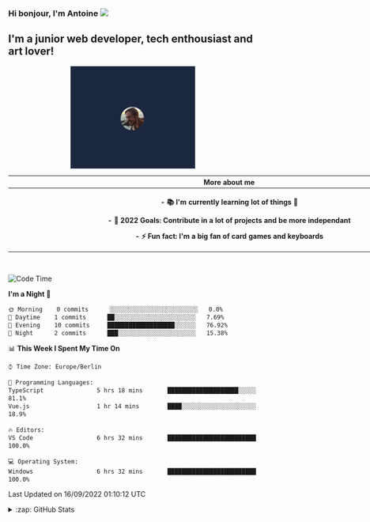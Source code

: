 ### Hi bonjour, I'm Antoine <img src="https://media.giphy.com/media/hvRJCLFzcasrR4ia7z/giphy.gif" style="width: 25px;">

## **I'm a junior web developer, tech enthousiast and art lover!**

<img alt="gif" src="https://github.com/lbAntoine/lbAntoine/blob/master/exampleui.gif?raw=true" style="display: block; margin-left: auto; margin-right: auto; width: 50%;" />


<table style="width: 1800px;">
  <thead>
    <th style="text-align: center; width: 50%;">More about me</th>
    <th style="text-align: center; width: 50%;">Tech I use</th>
  </thead>
  <tbody>
    <th>
      <p>- 📚 I'm currently learning lot of things 🤣</p>
      <p>- 🥅 2022 Goals: Contribute in a lot of projects and be more independant</p>
      <p>- ⚡ Fun fact: I'm a big fan of card games and keyboards</p>
    </th>
    <th>
      <div style="display: flex; flex-wrap: wrap;">
        <p style="margin-right: 10px;height: 45px; width: 45px; background-color: #4e4e50; border-radius: 1em; display: flex; align-items: center; justify-content: center;">
          <img align="left" alt="Vuejs" width="30px" src="https://upload.wikimedia.org/wikipedia/commons/thumb/d/d9/Node.js_logo.svg/1280px-Node.js_logo.svg.png" />
        </p>
        <p style="margin-right: 10px;height: 45px; width: 45px; background-color: #4e4e50; border-radius: 1em; display: flex; align-items: center; justify-content: center;">
          <img align="left" alt="Vuejs" width="30px" src="https://upload.wikimedia.org/wikipedia/commons/thumb/9/95/Vue.js_Logo_2.svg/langfr-220px-Vue.js_Logo_2.svg.png" />
        </p>
        <p style="margin-right: 10px;height: 45px; width: 45px; background-color: #4e4e50; border-radius: 1em; display: flex; align-items: center; justify-content: center;">
          <img align="left" alt="React" width="30px" src="https://upload.wikimedia.org/wikipedia/commons/thumb/a/a7/React-icon.svg/512px-React-icon.svg.png?20220125121207" />
        </p>
        <p style="margin-right: 10px;height: 45px; width: 45px; background-color: #4e4e50; border-radius: 1em; display: flex; align-items: center; justify-content: center;">
          <img align="left" alt="Vuejs" width="30px" src="https://upload.wikimedia.org/wikipedia/commons/thumb/9/91/Electron_Software_Framework_Logo.svg/langfr-220px-Electron_Software_Framework_Logo.svg.png" />
        </p>
        <p style="margin-right: 10px;height: 45px; width: 45px; background-color: #4e4e50; border-radius: 1em; display: flex; align-items: center; justify-content: center;">
          <img align="left" alt="Vuejs" width="30px" src="https://upload.wikimedia.org/wikipedia/commons/thumb/4/4c/Typescript_logo_2020.svg/2048px-Typescript_logo_2020.svg.png" />
        </p>
        <p style="margin-right: 10px;height: 45px; width: 45px; background-color: #4e4e50; border-radius: 1em; display: flex; align-items: center; justify-content: center;">
          <img align="left" alt="Vuejs" width="30px" src="https://raw.githubusercontent.com/github/explore/80688e429a7d4ef2fca1e82350fe8e3517d3494d/topics/html/html.png" />
        </p>
        <p style="margin-right: 10px;height: 45px; width: 45px; background-color: #4e4e50; border-radius: 1em; display: flex; align-items: center; justify-content: center;">
          <img align="left" alt="Vuejs" width="30px" src="https://raw.githubusercontent.com/github/explore/80688e429a7d4ef2fca1e82350fe8e3517d3494d/topics/css/css.png" />
        </p>
        <p style="margin-right: 10px;height: 45px; width: 45px; background-color: #4e4e50; border-radius: 1em; display: flex; align-items: center; justify-content: center;">
          <img align="left" alt="Vuejs" width="30px" src="https://raw.githubusercontent.com/github/explore/80688e429a7d4ef2fca1e82350fe8e3517d3494d/topics/sass/sass.png" />
        </p>
        <p style="margin-right: 10px;height: 45px; width: 45px; background-color: #4e4e50; border-radius: 1em; display: flex; align-items: center; justify-content: center;">
          <img align="left" alt="Vuejs" width="30px" src="https://upload.wikimedia.org/wikipedia/commons/thumb/c/cf/Angular_full_color_logo.svg/langfr-220px-Angular_full_color_logo.svg.png" />
        </p>
        <p style="margin-right: 10px;height: 45px; width: 45px; background-color: #4e4e50; border-radius: 1em; display: flex; align-items: center; justify-content: center;">
          <img align="left" alt="Vuejs" width="30px" src="https://upload.wikimedia.org/wikipedia/commons/thumb/2/27/PHP-logo.svg/131px-PHP-logo.svg.png" />
        </p>
        <p style="margin-right: 10px;height: 45px; width: 45px; background-color: #4e4e50; border-radius: 1em; display: flex; align-items: center; justify-content: center;">
          <img align="left" alt="Vuejs" width="30px" src="https://cdn.icon-icons.com/icons2/112/PNG/512/python_18894.png" />
        </p>
        <p style="margin-right: 10px;height: 45px; width: 45px; background-color: #4e4e50; border-radius: 1em; display: flex; align-items: center; justify-content: center;">
          <img align="left" alt="Vuejs" width="30px" src="https://upload.wikimedia.org/wikipedia/fr/thumb/6/62/MySQL.svg/1200px-MySQL.svg.png" />
        </p>
        <p style="margin-right: 10px;height: 45px; width: 45px; background-color: #4e4e50; border-radius: 1em; display: flex; align-items: center; justify-content: center;">
          <img align="left" alt="Vuejs" width="30px" src="https://img.icons8.com/color/452/mongodb.png" />
        </p>
        <p style="margin-right: 10px;height: 45px; width: 45px; background-color: #4e4e50; border-radius: 1em; display: flex; align-items: center; justify-content: center;">
          <img align="left" alt="Vuejs" width="30px" src="https://iconape.com/wp-content/png_logo_vector/git-icon.png" />
        </p>
        <p style="margin-right: 10px;height: 45px; width: 45px; background-color: #4e4e50; border-radius: 1em; display: flex; align-items: center; justify-content: center;">
          <img align="left" alt="Vuejs" width="30px" src="https://upload.wikimedia.org/wikipedia/commons/thumb/c/c2/Adobe_XD_CC_icon.svg/2101px-Adobe_XD_CC_icon.svg.png" />
        </p>
        <p style="margin-right: 10px;height: 45px; width: 45px; background-color: #4e4e50; border-radius: 1em; display: flex; align-items: center; justify-content: center;">
          <img align="left" alt="Vuejs" width="30px" src="https://upload.wikimedia.org/wikipedia/commons/thumb/a/af/Adobe_Photoshop_CC_icon.svg/1200px-Adobe_Photoshop_CC_icon.svg.png" />
        </p>
      </div>
    </th>
  </tbody>
</table>

<br>

  <!--START_SECTION:waka-->
![Code Time](http://img.shields.io/badge/Code%20Time-572%20hrs%2038%20mins-blue)

**I'm a Night 🦉** 

```text
🌞 Morning    0 commits      ░░░░░░░░░░░░░░░░░░░░░░░░░   0.0% 
🌆 Daytime    1 commits      ██░░░░░░░░░░░░░░░░░░░░░░░   7.69% 
🌃 Evening    10 commits     ███████████████████░░░░░░   76.92% 
🌙 Night      2 commits      ███░░░░░░░░░░░░░░░░░░░░░░   15.38%

```


📊 **This Week I Spent My Time On** 

```text
⌚︎ Time Zone: Europe/Berlin

💬 Programming Languages: 
TypeScript               5 hrs 18 mins       ████████████████████░░░░░   81.1% 
Vue.js                   1 hr 14 mins        ████░░░░░░░░░░░░░░░░░░░░░   18.9%

🔥 Editors: 
VS Code                  6 hrs 32 mins       █████████████████████████   100.0%

💻 Operating System: 
Windows                  6 hrs 32 mins       █████████████████████████   100.0%

```


 Last Updated on 16/09/2022 01:10:12 UTC
<!--END_SECTION:waka-->

<details>
  <summary>:zap: GitHub Stats</summary>

  <img align="left" width="350px" height="100%" src="https://github-readme-stats.vercel.app/api?username=lbAntoine&count_private=true&show_icons=true&theme=tokyonight&hide_border=true" alt="lbantoine" />
  <img align="right" width="340px" src="https://github-readme-stats.vercel.app/api/top-langs?username=lbantoine&show_icons=true&locale=en&layout=compact&theme=tokyonight&hide_border=true" alt="lbantoine" />

</details>

<!-- [website]: https://lbAntoine.fr/ -->
[twitter]: https://twitter.com/tomato_wizard
[linkedin]: https://www.linkedin.com/in/antoine-le-bras/
[github]: https://github.com/lbAntoine
